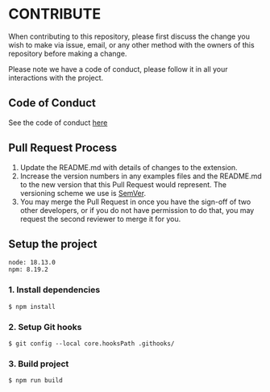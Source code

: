 # CONTRIBUTE

When contributing to this repository, please first discuss the change you wish to make via issue,
email, or any other method with the owners of this repository before making a change.

Please note we have a code of conduct, please follow it in all your interactions with the project.

## Code of Conduct

See the code of conduct [here](./CODE_OF_CONDUCT.md)

## Pull Request Process

1. Update the README.md with details of changes to the extension.
2. Increase the version numbers in any examples files and the README.md to the new version that this
   Pull Request would represent. The versioning scheme we use is [SemVer](http://semver.org/).
3. You may merge the Pull Request in once you have the sign-off of two other developers, or if you
   do not have permission to do that, you may request the second reviewer to merge it for you.

## Setup the project

```
node: 18.13.0
npm: 8.19.2
```

### 1. Install dependencies

```
$ npm install
```

### 2. Setup Git hooks

```
$ git config --local core.hooksPath .githooks/
```

### 3. Build project

```
$ npm run build
```
